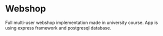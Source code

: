 # Webshop
Full multi-user webshop implementation made in university course. App is using express framework and postgresql database.
